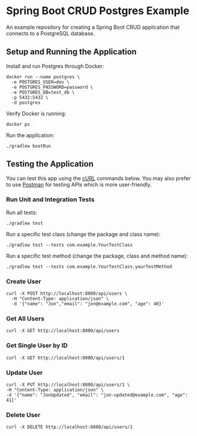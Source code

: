 # Spring Boot CRUD Postgres Example

An example repository for creating a Spring Boot CRUD application that connects to a PostgreSQL database.

## Setup and Running the Application

Install and run Postgres through Docker:

```shell
docker run --name postgres \
  -e POSTGRES_USER=dev \
  -e POSTGRES_PASSWORD=password \
  -e POSTGRES_DB=test_db \
  -p 5432:5432 \
  -d postgres
```

Verify Docker is running:

```shell
docker ps
```

Run the application:

```shell
./gradlew bootRun
```

## Testing the Application

You can test this app using the [cURL](https://en.wikipedia.org/wiki/CURL) commands below. You may also prefer to use [Postman](https://www.postman.com/) for
testing APIs which is more user-friendly.

### Run Unit and Integration Tests

Run all tests:
```shell
./gradlew test
```

Run a specific test class (change the package and class name):
```shell
./gradlew test --tests com.example.YourTestClass
```

Run a specific test method (change the package, class and method name):
```shell
./gradlew test --tests com.example.YourTestClass.yourTestMethod
```

### Create User

```shell
curl -X POST http://localhost:8080/api/users \
  -H "Content-Type: application/json" \
  -d '{"name": "Jon","email": "jon@example.com", "age": 40}'
```

### Get All Users

```shell
curl -X GET http://localhost:8080/api/users
```

### Get Single User by ID

```shell
curl -X GET http://localhost:8080/api/users/1
```

### Update User

```shell
curl -X PUT http://localhost:8080/api/users/1 \
-H "Content-Type: application/json" \
-d '{"name": "JonUpdated", "email": "jon-updated@example.com", "age": 41}'
```

### Delete User

```shell
curl -X DELETE http://localhost:8080/api/users/1
```